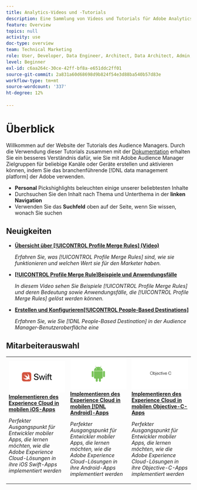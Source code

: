 ```yaml
---
title: Analytics-Videos und -Tutorials
description: Eine Sammlung von Videos und Tutorials für Adobe Analytics.
feature: Overview
topics: null
activity: use
doc-type: overview
team: Technical Marketing
role: User, Developer, Data Engineer, Architect, Data Architect, Admin, Leader
level: Beginner
exl-id: c6aa264c-30ce-42ff-bf8a-e651ddc2ff01
source-git-commit: 2a831a60d68698d9b824f54e3d88ba540b57d83e
workflow-type: tm+mt
source-wordcount: '337'
ht-degree: 12%

---
```


# Überblick

Willkommen auf der Website der Tutorials des Audience Managers.  Durch die Verwendung dieser Tutorials zusammen mit der [Dokumentation](https://experienceleague.adobe.com/docs/audience-manager/user-guide/aam-home.html) erhalten Sie ein besseres Verständnis dafür, wie Sie mit Adobe Audience Manager Zielgruppen für beliebige Kanäle oder Geräte erstellen und aktivieren können, indem Sie das branchenführende [!DNL data management platform] der Adobe verwenden.

* **Personal** Pickshighlights beleuchten einige unserer beliebtesten Inhalte
* Durchsuchen Sie den Inhalt nach Thema und Unterthema in der **linken Navigation**
* Verwenden Sie das **Suchfeld** oben auf der Seite, wenn Sie wissen, wonach Sie suchen

## Neuigkeiten

* **[Übersicht über  [!UICONTROL Profile Merge Rules] (Video)](build-and-manage-audiences/profile-merge/overview-of-profile-merge-rules.md)**

   *Erfahren Sie, was  [!UICONTROL Profile Merge Rules] sind, wie sie funktionieren und welchen Wert sie für den Marketer haben.*

* **[[!UICONTROL Profile Merge Rule]Beispiele und Anwendungsfälle](build-and-manage-audiences/profile-merge/profile-merge-rule-examples-and-use-cases.md)**

   *In diesem Video sehen Sie Beispiele  [!UICONTROL Profile Merge Rules] und deren Bedeutung sowie Anwendungsfälle, die  [!UICONTROL Profile Merge Rules] gelöst werden können.*

* **[Erstellen und Konfigurieren[!UICONTROL People-Based Destinations]](data-activation/people-based-destinations/create-and-configure-people-based-destinations.md)**

   *Erfahren Sie, wie Sie  [!DNL People-Based Destination] in der Audience Manager-Benutzeroberfläche eine*

## Mitarbeiterauswahl

<table>
<tr>
  <td>
    <a href="https://experienceleague.adobe.com/docs/launch-learn/implementing-in-mobile-ios-swift-apps-with-launch/index.html?lang=en">
      <img alt="Miniaturbild für das Tutorial "Implementieren des Experience Cloud in mobilen iOS Swift-Anwendungen"" src="assets/thumb_swift.png" />
    </a>
    <div>
      <a href="https://experienceleague.adobe.com/docs/launch-learn/implementing-in-mobile-ios-swift-apps-with-launch/index.html?lang=en">
    <strong>Implementieren des Experience Cloud in mobilen iOS-Apps</strong>
    </a>
    </div>
    <p>
    <em>Perfekter Ausgangspunkt für Entwickler mobiler Apps, die lernen möchten, wie die Adobe Experience Cloud-Lösungen in ihre iOS Swift-Apps implementiert werden</em>
    <p>
  </td>
  <td>
    <a href="https://experienceleague.adobe.com/docs/launch-learn/implementing-in-mobile-android-apps-with-launch/index.html?lang=en">
      <img alt="Miniaturbild für das Tutorial "Implementieren des Experience Cloud in mobilen Android-Anwendungen"" src="assets/thumb_android.png" />
    </a>
    <div>
      <a href="https://experienceleague.adobe.com/docs/launch-learn/implementing-in-mobile-android-apps-with-launch/index.html?lang=en">
    <strong>Implementieren des Experience Cloud in mobilen [!DNL Android]-Apps</strong>
    </a>
    </div>
    <p>
    <em>Perfekter Ausgangspunkt für Entwickler mobiler Apps, die lernen möchten, wie die Adobe Experience Cloud-Lösungen in ihre Android-Apps implementiert werden</em>
    <p>
  </td>
  <td>
    <a href="https://experienceleague.adobe.com/docs/launch-learn/implementing-in-mobile-ios-objective-c-apps-with-launch/index.html?lang=en">
      <img alt="Miniaturbild für das Tutorial "Implementieren des Experience Cloud in mobilen Objective-C-Anwendungen"" src="assets/thumb_objective_c.png" />
    </a>
    <div>
      <a href="https://experienceleague.adobe.com/docs/launch-learn/implementing-in-mobile-ios-objective-c-apps-with-launch/index.html?lang=en">
    <strong>Implementieren des Experience Cloud in mobilen Objective-C-Apps</strong>
    </a>
    </div>
    <p>
    <em>Perfekter Ausgangspunkt für Entwickler mobiler Apps, die lernen möchten, wie die Adobe Experience Cloud-Lösungen in ihre Objective-C-Apps implementiert werden</em>
    <p>
  </td>
</tr>
</table>
